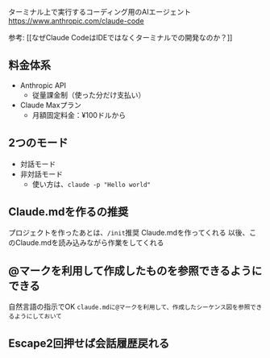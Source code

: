 ターミナル上で実行するコーディング用のAIエージェント
https://www.anthropic.com/claude-code

参考: 
[[なぜClaude CodeはIDEではなくターミナルでの開発なのか？]]


## 料金体系

- Anthropic API
	- 従量課金制（使った分だけ支払い）
- Claude Maxプラン
	- 月額固定料金：¥100ドルから

## 2つのモード

-  対話モード
-  非対話モード
	- 使い方は、`claude -p "Hello world"`


## Claude.mdを作るの推奨

プロジェクトを作ったあとは、`/init`推奨
Claude.mdを作ってくれる
以後、このClaude.mdを読み込みながら作業をしてくれる


## @マークを利用して作成したものを参照できるようにできる

自然言語の指示でOK
`claude.mdに@マークを利用して、作成したシーケンス図を参照できるようにしておいて`

## Escape2回押せば会話履歴戻れる

